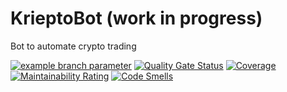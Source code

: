 # KrieptoBot (work in progress)

Bot to automate crypto trading

[![example branch parameter](https://github.com/ThomasPeire/krieptobot/actions/workflows/build-test-analyze.yml/badge.svg?branch=main)](https://github.com/ThomasPeire/krieptobot/actions/workflows/build-test-analyze.yml) [![Quality Gate Status](https://sonarcloud.io/api/project_badges/measure?project=ThomasPeire_krieptobot&metric=alert_status)](https://sonarcloud.io/dashboard?id=ThomasPeire_krieptobot) [![Coverage](https://sonarcloud.io/api/project_badges/measure?project=ThomasPeire_krieptobot&metric=coverage)](https://sonarcloud.io/dashboard?id=ThomasPeire_krieptobot) [![Maintainability Rating](https://sonarcloud.io/api/project_badges/measure?project=ThomasPeire_krieptobot&metric=sqale_rating)](https://sonarcloud.io/dashboard?id=ThomasPeire_krieptobot) [![Code Smells](https://sonarcloud.io/api/project_badges/measure?project=ThomasPeire_krieptobot&metric=code_smells)](https://sonarcloud.io/dashboard?id=ThomasPeire_krieptobot)
